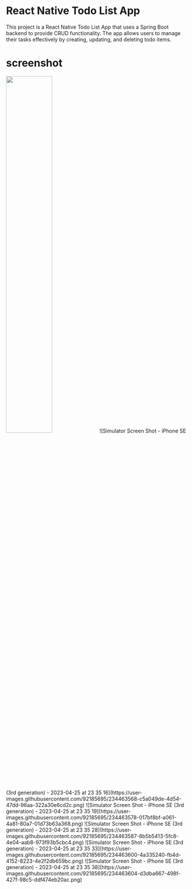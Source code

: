 # React Native Todo List App

This project is a React Native Todo List App that uses a Spring Boot backend to provide CRUD functionality. The app allows users to manage their tasks effectively by creating, updating, and deleting todo items.

# screenshot
<img src="[https://user-images.githubusercontent.com/16319829/81180309-2b51f000-8fee-11ea-8a78-ddfe8c3412a7.png](https://user-images.githubusercontent.com/92185695/234463568-c5a049de-4d54-47dd-96aa-322a30e6cd2c.png)" width=50% height=50%>
![Simulator Screen Shot - iPhone SE (3rd generation) - 2023-04-25 at 23 35 16](https://user-images.githubusercontent.com/92185695/234463568-c5a049de-4d54-47dd-96aa-322a30e6cd2c.png)
![Simulator Screen Shot - iPhone SE (3rd generation) - 2023-04-25 at 23 35 19](https://user-images.githubusercontent.com/92185695/234463578-017bf8bf-a061-4a81-80a7-01d73b63a368.png)
![Simulator Screen Shot - iPhone SE (3rd generation) - 2023-04-25 at 23 35 28](https://user-images.githubusercontent.com/92185695/234463587-8b5b5413-5fc8-4e04-aab8-973f93b5cbc4.png)
![Simulator Screen Shot - iPhone SE (3rd generation) - 2023-04-25 at 23 35 33](https://user-images.githubusercontent.com/92185695/234463600-4a335240-fb4d-4152-8223-4e2f2db659bc.png)
![Simulator Screen Shot - iPhone SE (3rd generation) - 2023-04-25 at 23 35 38](https://user-images.githubusercontent.com/92185695/234463604-d3dba667-498f-427f-98c5-ddf474eb20ac.png)
